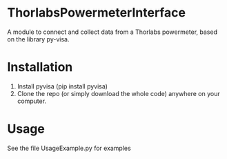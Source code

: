 # ThorlabsPowermeterInterface
A module to connect and collect data from a Thorlabs powermeter, based on the library py-visa.

# Installation

1. Install pyvisa (pip install pyvisa)
2. Clone the repo (or simply download the whole code) anywhere on your computer.

# Usage

See the file UsageExample.py for examples

